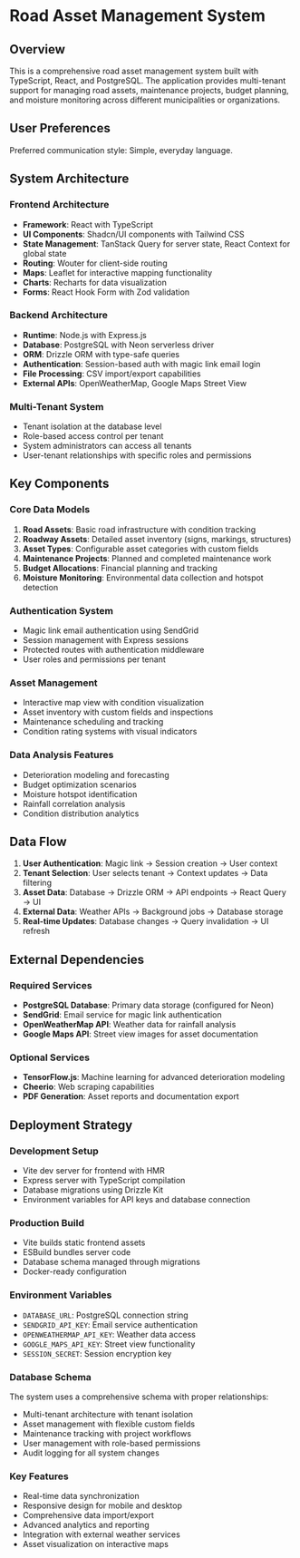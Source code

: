 # Road Asset Management System

## Overview

This is a comprehensive road asset management system built with TypeScript, React, and PostgreSQL. The application provides multi-tenant support for managing road assets, maintenance projects, budget planning, and moisture monitoring across different municipalities or organizations.

## User Preferences

Preferred communication style: Simple, everyday language.

## System Architecture

### Frontend Architecture
- **Framework**: React with TypeScript
- **UI Components**: Shadcn/UI components with Tailwind CSS
- **State Management**: TanStack Query for server state, React Context for global state
- **Routing**: Wouter for client-side routing
- **Maps**: Leaflet for interactive mapping functionality
- **Charts**: Recharts for data visualization
- **Forms**: React Hook Form with Zod validation

### Backend Architecture
- **Runtime**: Node.js with Express.js
- **Database**: PostgreSQL with Neon serverless driver
- **ORM**: Drizzle ORM with type-safe queries
- **Authentication**: Session-based auth with magic link email login
- **File Processing**: CSV import/export capabilities
- **External APIs**: OpenWeatherMap, Google Maps Street View

### Multi-Tenant System
- Tenant isolation at the database level
- Role-based access control per tenant
- System administrators can access all tenants
- User-tenant relationships with specific roles and permissions

## Key Components

### Core Data Models
1. **Road Assets**: Basic road infrastructure with condition tracking
2. **Roadway Assets**: Detailed asset inventory (signs, markings, structures)
3. **Asset Types**: Configurable asset categories with custom fields
4. **Maintenance Projects**: Planned and completed maintenance work
5. **Budget Allocations**: Financial planning and tracking
6. **Moisture Monitoring**: Environmental data collection and hotspot detection

### Authentication System
- Magic link email authentication using SendGrid
- Session management with Express sessions
- Protected routes with authentication middleware
- User roles and permissions per tenant

### Asset Management
- Interactive map view with condition visualization
- Asset inventory with custom fields and inspections
- Maintenance scheduling and tracking
- Condition rating systems with visual indicators

### Data Analysis Features
- Deterioration modeling and forecasting
- Budget optimization scenarios
- Moisture hotspot identification
- Rainfall correlation analysis
- Condition distribution analytics

## Data Flow

1. **User Authentication**: Magic link → Session creation → User context
2. **Tenant Selection**: User selects tenant → Context updates → Data filtering
3. **Asset Data**: Database → Drizzle ORM → API endpoints → React Query → UI
4. **External Data**: Weather APIs → Background jobs → Database storage
5. **Real-time Updates**: Database changes → Query invalidation → UI refresh

## External Dependencies

### Required Services
- **PostgreSQL Database**: Primary data storage (configured for Neon)
- **SendGrid**: Email service for magic link authentication
- **OpenWeatherMap API**: Weather data for rainfall analysis
- **Google Maps API**: Street view images for asset documentation

### Optional Services
- **TensorFlow.js**: Machine learning for advanced deterioration modeling
- **Cheerio**: Web scraping capabilities
- **PDF Generation**: Asset reports and documentation export

## Deployment Strategy

### Development Setup
- Vite dev server for frontend with HMR
- Express server with TypeScript compilation
- Database migrations using Drizzle Kit
- Environment variables for API keys and database connection

### Production Build
- Vite builds static frontend assets
- ESBuild bundles server code
- Database schema managed through migrations
- Docker-ready configuration

### Environment Variables
- `DATABASE_URL`: PostgreSQL connection string
- `SENDGRID_API_KEY`: Email service authentication
- `OPENWEATHERMAP_API_KEY`: Weather data access
- `GOOGLE_MAPS_API_KEY`: Street view functionality
- `SESSION_SECRET`: Session encryption key

### Database Schema
The system uses a comprehensive schema with proper relationships:
- Multi-tenant architecture with tenant isolation
- Asset management with flexible custom fields
- Maintenance tracking with project workflows
- User management with role-based permissions
- Audit logging for all system changes

### Key Features
- Real-time data synchronization
- Responsive design for mobile and desktop
- Comprehensive data import/export
- Advanced analytics and reporting
- Integration with external weather services
- Asset visualization on interactive maps
